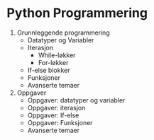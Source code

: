 # Python Programmering


1. Grunnleggende programmering
    - Datatyper og Variabler
    - Iterasjon
        * While-løkker
        * For-løkker
    - If-else blokker
    - Funksjoner
    - Avanserte temaer
2. Oppgaver
    - Oppgaver: datatyper og variabler
    - Oppgaver: iterasjon
    - Oppgaver: If-else
    - Oppgaver: Funksjoner
    - Avanserte temaer
